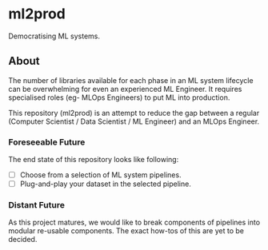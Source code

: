 # ml2prod
Democratising ML systems.

## About
The number of libraries available for each phase in an ML system lifecycle can be overwhelming for even an experienced ML Engineer. It requires specialised roles (eg- MLOps Engineers) to put ML into production.

This repository (ml2prod) is an attempt to reduce the gap between a regular (Computer Scientist / Data Scientist / ML Engineer) and an MLOps Engineer.

### Foreseeable Future
The end state of this repository looks like following:

- [ ] Choose from a selection of ML system pipelines.  
- [ ] Plug-and-play your dataset in the selected pipeline.

### Distant Future
As this project matures, we would like to break components of pipelines into modular re-usable components. The exact how-tos of this are yet to be decided.